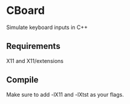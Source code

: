 # CBoard
Simulate keyboard inputs in C++

## Requirements
X11 and X11/extensions

## Compile
Make sure to add -lX11 and -lXtst as your flags. 
